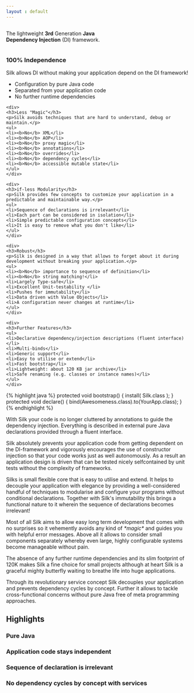 ```yaml
---
layout : default
---
```


<p style="width:60%; display: inline-block;">The lightweight <nobr><b>3rd</b> Generation <b>Java</nobr> Dependency Injection</b> (DI) framework.</p>

<div class="teaser">
	<div>
	<h3>100% Independence</h3></th>
	<p>Silk allows DI without making your application depend on the DI framework!</p>
	<ul>
	<li>Configuration by pure Java code</li>
	<li>Separated from your application code</li>
	<li>No further runtime dependencies</li>
	</ul>
	</div>

	<div>
	<h3>Less "Magic"</h3>
	<p>Silk avoids techniques that are hard to understand, debug or maintain.</p>
	<ul>
	<li><b>No</b> XML</li>
	<li><b>No</b> AOP</li>
	<li><b>No</b> proxy magic</li>
	<li><b>No</b> annotations</li>
	<li><b>No</b> overrides</li>
	<li><b>No</b> dependency cycles</li>
	<li><b>No</b> accessible mutable state</li>
	</ul>
	</div>

	<div>
	<h3>if-less Modularity</h3>
	<p>Silk provides few concepts to customize your application in a predictable and maintainable way.</p>
	<ul>
	<li>Sequence of declarations is irrelevant</li> 
	<li>Each part can be considered in isolation</li>
	<li>Simple predictable configuration concepts</li>
	<li>It is easy to remove what you don't like</li>
	</ul>
	</div>		
	
	<div>
	<h3>Robust</h3>
	<p>Silk is designed in a way that allows to forget about it during development without breaking your application.</p>
	<ul>
	<li><b>No</b> importance to sequence of definition</li>
	<li><b>No</b> string matching!</li>
	<li>Largely Type-safe</li>
	<li>Excellent Unit-testability </li>
	<li>Pushes for immutability</li>
	<li>Data driven with Value Objects</li>
	<li>A configuration never changes at runtime</li>
	</ul>
	</div>

	<div>
	<h3>Further Features</h3>
	<ul>
	<li>Declarative dependency/injection descriptions (fluent interface)</li>
	<li>Multi-binds</li>
	<li>Generic support</li>
	<li>Easy to utilise or extend</li>
	<li>Fast bootstrap</li>
	<li>Lightweight: about 120 KB jar archive</li>
	<li>Safe renaming (e.g. classes or instance names)</li>
	</ul>
	</div>
</div>

{% highlight java %}
protected void bootstrap() {
	install( Silk.class );
}
protected void declare() {
	bind(Awesomeness.class).to(YourApp.class);
}
{% endhighlight %}

With Silk your code is no longer cluttered by annotations to guide the dependency injection. 
Everything is described in external pure Java declarations provided through a fluent interface.

Silk absolutely prevents your application code from getting dependent on the DI-framework and 
vigorously encourages the use of constructor injection so that your code works just as well autonomously. 
As a result an application design is driven that can be tested nicely selfcontained by unit tests without the complexity of frameworks.

Silks is small flexible core that is easy to utilise and extend. 
It helps to decouple your application with elegance by providing a well-considered handful of 
techniques to modularise and configure your programs without conditional declarations. 
Together with Silk's immutability this brings a functional nature to it wherein the sequence of declarations becomes irrelevant! 

Most of all Silk aims to allow easy long term development that comes with no surprises so it vehemently avoids any kind of _\*magic\*_ and guides you with helpful error messages.
Above all it allows to consider small components separately whereby even large, highly configurable systems become manageable without pain. 

The absence of any further runtime dependencies and its slim footprint of 120K makes Silk a fine 
choice for small projects although at heart Silk is a graceful mighty butterfly waiting to breathe life into huge applications.

Through its revolutionary service concept Silk decouples your application and prevents dependency cycles by concept. 
Further it allows to tackle cross-functional concerns without pure Java free of meta programming approaches.

<h2 class="home">Highlights</h2>

### Pure Java
### Application code stays independent 
### Sequence of declaration is irrelevant
### No dependency cycles by concept with services

